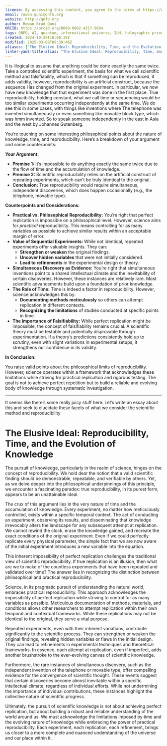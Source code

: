```yaml
---
license: By accessing this content, you agree to the terms at https://qnfo.org/LICENSE
email: rowan.quni@qnfo.org
website: http://qnfo.org
author: Rowan Brad Quni
ORCID: https://orcid.org/0009-0002-4317-5604
tags: QNFO, AI, quantum, informational universe, IUH, holographic principle
created: 2024-10-29T18:00:39Z
modified: 2025-03-08T09:39:46Z
aliases: ["The Elusive Ideal: Reproducibility, Time, and the Evolution of Knowledge"]
linter-yaml-title-alias: "The Elusive Ideal: Reproducibility, Time, and the Evolution of Knowledge"
---
```


It is illogical to assume that anything could be done exactly the same twice. Take a controlled scientific experiment, the basis for what we call scientific method and falsifiability, which is that if something can be reproduced, it adds validity, however, reproducibility is an artificial construct, because the sequence Has changed from the original experiment. In particular, we now have new knowledge that that experiment was done in the first place. True reproducibility, holding constant, what we call time or sequencing would be too similar experiments occurring independently at the same time. We do see this in some cases, with things like inventions where The telephone was invented simultaneously or even something like movable block type, which was hmm invented. So to speak someone independently in the east in Asia and the west by Johannes Gutenberg.

You’re touching on some interesting philosophical points about the nature of knowledge, time, and reproducibility. Here’s a breakdown of your argument and some counterpoints:

**Your Argument:**

- **Premise 1:** It’s impossible to do anything exactly the same twice due to the flow of time and the accumulation of knowledge.
- **Premise 2:** Scientific reproducibility relies on the artificial construct of repeating experiments, which can’t be truly identical to the original.
- **Conclusion:** True reproducibility would require simultaneous, independent discoveries, which does happen occasionally (e.g., the telephone, movable type).

**Counterpoints and Considerations:**

- **Practical vs. Philosophical Reproducibility:** You’re right that perfect replication is impossible on a philosophical level. However, science aims for *practical* reproducibility. This means controlling for as many variables as possible to achieve similar results within an acceptable margin of error.
- **Value of Sequential Experiments:** While not identical, repeated experiments offer valuable insights. They can:
    - **Strengthen or weaken** the original findings.
    - **Uncover hidden variables** that were not initially considered.
    - **Lead to refinements** in the experimental design or theory.
- **Simultaneous Discovery as Evidence:** You’re right that simultaneous inventions point to a shared intellectual climate and the inevitability of certain discoveries. However, these instances are relatively rare. Most scientific advancements build upon a foundation of prior knowledge.
- **The Role of Time:** Time is indeed a factor in reproducibility. However, science acknowledges this by:
    - **Documenting methods meticulously** so others can attempt replication in different contexts.
    - **Recognizing the limitations** of studies conducted at specific points in time.
- **The Importance of Falsifiability:** While perfect replication might be impossible, the concept of falsifiability remains crucial. A scientific theory must be testable and potentially disprovable through experimentation. If a theory’s predictions consistently hold up to scrutiny, even with slight variations in experimental setups, it strengthens our confidence in its validity.

**In Conclusion:**

You raise valid points about the philosophical limits of reproducibility. However, science operates within a framework that acknowledges these limitations while striving for practical replication and rigorous testing. The goal is not to achieve perfect repetition but to build a reliable and evolving body of knowledge through systematic investigation.

---

It seems like there’s some really juicy stuff here. Let’s write an essay about this and seek to elucidate these facets of what we consider the scientific method and reproducibility

# The Elusive Ideal: Reproducibility, Time, and the Evolution of Knowledge

The pursuit of knowledge, particularly in the realm of science, hinges on the concept of reproducibility. We hold dear the notion that a valid scientific finding should be demonstrable, repeatable, and verifiable by others. Yet, as we delve deeper into the philosophical underpinnings of this principle, we encounter a fascinating paradox: true reproducibility, in its purest form, appears to be an unattainable ideal.

The crux of this argument lies in the very nature of time and the accumulation of knowledge. Every experiment, no matter how meticulously controlled, exists within a specific temporal context. The act of conducting an experiment, observing its results, and disseminating that knowledge irrevocably alters the landscape for any subsequent attempt at replication. We cannot rewind the clock, erase the knowledge gained, and recreate the exact conditions of the original experiment. Even if we could perfectly replicate every physical parameter, the simple fact that we are now aware of the initial experiment introduces a new variable into the equation.

This inherent impossibility of perfect replication challenges the traditional view of scientific reproducibility. If true replication is an illusion, then what are we to make of the countless experiments that have been repeated and validated over time? The answer lies in recognizing the distinction between philosophical and practical reproducibility.

Science, in its pragmatic pursuit of understanding the natural world, embraces practical reproducibility. This approach acknowledges the impossibility of perfect replication while striving to control for as many variables as possible. Meticulous documentation of methods, materials, and conditions allows other researchers to attempt replication within their own temporal and contextual frameworks. While these replications may not be identical to the original, they serve a vital purpose.

Repeated experiments, even with their inherent variations, contribute significantly to the scientific process. They can strengthen or weaken the original findings, revealing hidden variables or flaws in the initial design. They can lead to refinements in experimental techniques and theoretical frameworks. In essence, each attempt at replication, even if imperfect, adds another brushstroke to the ever-evolving canvas of scientific knowledge.

Furthermore, the rare instances of simultaneous discovery, such as the independent invention of the telephone or movable type, offer compelling evidence for the convergence of scientific thought. These events suggest that certain discoveries become almost inevitable within a specific intellectual climate, regardless of individual efforts. While not undermining the importance of individual contributions, these instances highlight the collective nature of scientific progress.

Ultimately, the pursuit of scientific knowledge is not about achieving perfect replication, but about building a robust and reliable understanding of the world around us. We must acknowledge the limitations imposed by time and the evolving nature of knowledge while embracing the power of practical reproducibility. Each experiment, each replication, each refinement, brings us closer to a more complete and nuanced understanding of the universe and our place within it.
